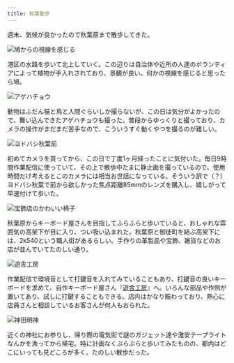 ```yaml
---
title: 秋葉散歩
---
```

週末、気候が良かったので秋葉原まで散歩してきた。

![](https://lh4.googleusercontent.com/LrJQS-Fj2_ba--ImOEwBPHqCikr77IiE9KCKlhMHZea7C4b3Ii1qncLwdLoF5UOUm5hAsrdGeI_-CWyi8KJF4TEHbZTaKOJiHey6O2MrcXhqF3_uCy3cnHhjJXFIFPe8uFkXOU03pVJH3RzaM83hTvA "鳩からの視線を感じる")

港区の水路を歩いて北上していく。この辺りは自治体や近所の人達のボランティアによって植物が手入れされており、景観が良い。何かの視線を感じると思ったら鳩。

![](https://lh6.googleusercontent.com/fYM3iap7ZySvWqSUIE3B0hu8ojQAmmS2q_bW5SkU2zaJA8vem_1hXnFScOBbbbIEAPZ5pQRFG82wkkdC_LQzqFCs2_65EX3E6v37Wz79eQ_8sbKqo09a36RBYK408bSQaZHOG5coVTGXul8QVcJaspE "アゲハチョウ")

動物はふだん猫と鳥と人間ぐらいしか撮らないが、この日は気分がよかったので、舞い込んできたアゲハチョウも撮った。普段からゆっくりと撮っており、カメラの操作がまだまだ苦手なので、こういうすぐ動くやつを撮るのが難しい。

![](https://lh5.googleusercontent.com/lN2cVxZt-Tw3EBpIG5_WWF6edNUM4uoSbvPR7hwAB3yqiZ21YGQPqdWU2h5xXi1vlRm7DQiaTXoiHpm4hj7iCzGjAUddAzWI2AVcO8V88z7lxpRZWee3HvS8ey4wpiuQ76GbJ8Zqi3x_IIXZfG6ZdXA "ヨドバシ秋葉前")

初めてカメラを買ってから、この日で丁度1ヶ月経ったことに気付いた。毎日9時間作業配信に使っていて、その上で散歩中たまに静止画を撮っているので、使用時間だけ考えるとこのカメラには相当お世話になっている。そういう訳で（？）ヨドバシ秋葉で前から欲しかった焦点距離85mmのレンズを購入し、嬉しがって早速付けて歩いた。

![](https://lh5.googleusercontent.com/HA2347qxVP44Donl9P5V8O2KdMDeY24-A3VmBISNiONR6enDJFqow1XiQNQrFhjx1zPTpCc0OLgm0QDkekE7E4LwqAD4kgHr9bunNEjhhCQGfTxkKnvLCVFa0rRYkgBS4SZt8BbOp8vi7yEGMovhSU0 "宝飾店のかわいい椅子")

秋葉原からキーボード屋さんを目指してふらふらと歩いていると、おしゃれな雰囲気の高架下が目に入り、つい吸い込まれた。秋葉原と御徒町を結ぶ高架下には、2k540という職人街があるらしい。手作りの革製品や宝飾、雑貨などのお店が並んでいてたのしい通り。

![](https://lh3.googleusercontent.com/-rgJEp-__wzntynuSuBIrUJjXqgbMrYTCvYHQHkEX7y4l86Ux40jFvzCASGAwg668fTKCgfjwqZSm-Myd7N8LV73EsJSZfakhPNm1Jcav98yVlUa_atz7JIesGKVGUxo38HyhI3F-kJePv3LK7vr0lA "遊舎工房")

作業配信で環境音として打鍵音を入れてみていることもあり、打鍵音の良いキーボードを求めて、自作キーボード屋さん『[遊舎工房](https://yushakobo.jp/)』へ。いろんな部品や作例が置いてあり、試しに打鍵することもできる。店内はかなり賑わっており、熱心に店員さんと相談しているお客さんが何人もおられた。

![](https://lh6.googleusercontent.com/ohOyo89RxmR9UL3LKz8klAG9aa0LpkHHjclKx9jgLUoYf-HpWi5H0H3zx3O6hGQqq0jkmSct4vuFckfUwT2o-CejQRlLXmyf8aZ7xoEEj7wlea7i52j903OWhh-79X335TAAYYFV9TkQggi7PHtHcxw "神田明神")

近くの神社にお参りし、帰り際の電気街で謎のガジェット達や激安テープライトなんかを漁ってから帰宅。特に計画なくぶらぶらと歩いてみたものの、都内はどこにいっても見どころが多く、たのしい散歩だった。
